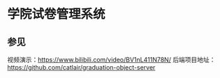 # 学院试卷管理系统

## 参见

视频演示：https://www.bilibili.com/video/BV1nL411N78N/
后端项目地址：https://github.com/catlair/graduation-object-server
